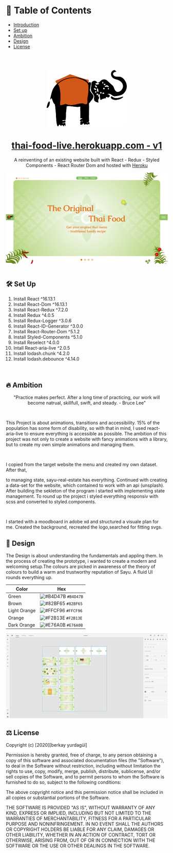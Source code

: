 # 📄 Table of Contents

- [Introduction](#introduction)
- [Set up](#setup)
- [Ambition](#ambition)
- [Design](#design)
- [License](#license)

</br>
</br>
</br>

<div align="center" name="introduction">
  <img alt="Logo" src="./src/assets/logo.svg" width="250"/>
</div>
<h1 align="center">
 <a href="https://thai-food-live.herokuapp.com/">thai-food-live.herokuapp.com - v1</a>
</h1>
<p align="center">
A reinventing of an existing website built with React - Redux - Styled Components - React Router Dom and hosted with <a href="https://heroku.com/" target="_blank">Heroku</a>
</p>
<div align="center">
  <img alt="Logo" src="src/readme/thai-food-preview.png" />
</div>

</br>

## <div name="setup"> 🛠 Set Up </div>

1. Install React ^16.13.1
2. Install React-Dom ^16.13.1
3. Install React-Redux ^7.2.0
4. Install Redux ^4.0.5
5. Install Redux-Logger ^3.0.6
6. Install React-ID-Generator ^3.0.0
7. Install React-Router-Dom ^5.1.2
8. Install Styled-Components ^5.1.0
9. Install Reselect ^4.0.0
10. Intall React-aria-live ^2.0.5
11. Install lodash.chunk ^4.2.0
12. Install lodash.debounce ^4.14.0

</br>

## <div name="ambition"> 🔥 Ambition </div>

<p align="center">
"Practice makes perfect. After a long time of practicing, our work will become natrual, skillfull, swift, and steady. - Bruce Lee"
</p>

</br>

<p>
This Project is about animations, transitions and accessibility. 15% of the population has some form of disability, so with that in mind, I used react-aria-live to ensure everything is accessible as possible. The ambition of this project was not only to create a website with fancy animations with a library, but to create my own simple animations and managing them. 
</p>

</br>

<p>
I copied from the target website the menu and created my own dataset. After that,

to managing state, sayu-real-estate has everything. Continued with creating a data-set for the website, which contained to work with an api (unsplash). After building the sekleton of the program i started with implementing state management. To round up the project i styled everything responsiv with scss and converted to styled.components.

</p>
  
</br>
  
 I started with a moodboard in adobe xd and structured a visuale plan for me. Created the background, recreated the logo,searched for fitting svgs.

## <div name="design"> 🔱 Design </div>

<p> The Design is about understanding the fundamentals and appling them. In the process of creating the prototype, i wanted to create a modern and welcoming setup.The colours are picked in awareness of the theory of colours to build a warm and trustworthy reputation of Sayu. A fluid UI rounds everything up.</p>

| Color        | Hex                                                                |
| ------------ | ------------------------------------------------------------------ |
| Green        | ![#B4D47B](https://via.placeholder.com/10/B4D47B?text=+) `#B4D47B` |
| Brown        | ![#82BF65](https://via.placeholder.com/10/82BF65?text=+) `#82BF65` |
| Light Orange | ![#FFCF96](https://via.placeholder.com/10/FFCF96?text=+) `#FFCF96` |
| Orange       | ![#F2B13E](https://via.placeholder.com/10/F2B13E?text=+) `#F2B13E` |
| Dark Orange  | ![#E76A0B](https://via.placeholder.com/10/E76A0B?text=+) `#E76A0B` |

<div align="center">
  <img alt="prototype preview" src="src/readme/prototype-preview.png" />
</div>

## <div name="license"> ⚖️ License </div>

Copyright (c) [2020][berkay yurdagül]

Permission is hereby granted, free of charge, to any person obtaining a copy of this software and associated documentation files (the "Software"), to deal in the Software without restriction, including without limitation the rights to use, copy, modify, merge, publish, distribute, sublicense, and/or sell copies of the Software, and to permit persons to whom the Software is furnished to do so, subject to the following conditions:

The above copyright notice and this permission notice shall be included in all copies or substantial portions of the Software.

THE SOFTWARE IS PROVIDED "AS IS", WITHOUT WARRANTY OF ANY KIND, EXPRESS OR IMPLIED, INCLUDING BUT NOT LIMITED TO THE WARRANTIES OF MERCHANTABILITY, FITNESS FOR A PARTICULAR PURPOSE AND NONINFRINGEMENT. IN NO EVENT SHALL THE AUTHORS OR COPYRIGHT HOLDERS BE LIABLE FOR ANY CLAIM, DAMAGES OR OTHER LIABILITY, WHETHER IN AN ACTION OF CONTRACT, TORT OR OTHERWISE, ARISING FROM, OUT OF OR IN CONNECTION WITH THE SOFTWARE OR THE USE OR OTHER DEALINGS IN THE SOFTWARE.
